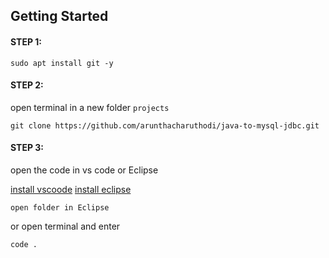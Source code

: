 ## Getting Started



#### STEP 1:
```
sudo apt install git -y
```

#### STEP 2:
open terminal in a new folder ``projects``
 ```
 git clone https://github.com/arunthacharuthodi/java-to-mysql-jdbc.git
 ```
 
#### STEP 3:

open the code in vs code or Eclipse

[install vscoode]()
[install eclipse]()

```open folder in Eclipse ```

or open terminal and enter
``` 
code .
```

 



